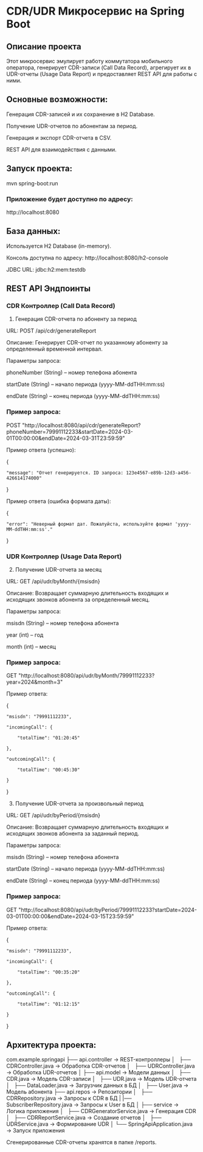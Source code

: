 # CDR/UDR Микросервис на Spring Boot
## Описание проекта
Этот микросервис эмулирует работу коммутатора мобильного оператора, генерирует CDR-записи (Call Data Record), агрегирует их в UDR-отчеты (Usage Data Report) и предоставляет REST API для работы с ними.

## Основные возможности:

Генерация CDR-записей и их сохранение в H2 Database.

Получение UDR-отчетов по абонентам за период.

Генерация и экспорт CDR-отчета в CSV.

REST API для взаимодействия с данными.

## Запуск проекта:

mvn spring-boot:run

### Приложение будет доступно по адресу:

http://localhost:8080

## База данных:

Используется H2 Database (in-memory).

Консоль доступна по адресу: http://localhost:8080/h2-console

JDBC URL: jdbc:h2:mem:testdb

## REST API Эндпоинты
### CDR Контроллер (Call Data Record)
1. Генерация CDR-отчета по абоненту за период
   
URL: POST /api/cdr/generateReport

Описание: Генерирует CDR-отчет по указанному абоненту за определенный временной интервал.

Параметры запроса:

phoneNumber (String) – номер телефона абонента

startDate (String) – начало периода (yyyy-MM-ddTHH:mm:ss)

endDate (String) – конец периода (yyyy-MM-ddTHH:mm:ss)

### Пример запроса:
POST "http://localhost:8080/api/cdr/generateReport?phoneNumber=79991112233&startDate=2024-03-01T00:00:00&endDate=2024-03-31T23:59:59"

Пример ответа (успешно):

{

    "message": "Отчет генерируется. ID запроса: 123e4567-e89b-12d3-a456-426614174000"
    
}

Пример ответа (ошибка формата даты):

{

    "error": "Неверный формат дат. Пожалуйста, используйте формат 'yyyy-MM-ddTHH:mm:ss'."
    
}


### UDR Контроллер (Usage Data Report)

2. Получение UDR-отчета за месяц
   
URL: GET /api/udr/byMonth/{msisdn}

Описание: Возвращает суммарную длительность входящих и исходящих звонков абонента за определенный месяц.

Параметры запроса:

msisdn (String) – номер телефона абонента

year (int) – год

month (int) – месяц

### Пример запроса:

GET "http://localhost:8080/api/udr/byMonth/79991112233?year=2024&month=3"

Пример ответа:

{

    "msisdn": "79991112233",
    
    "incomingCall": { 
    
        "totalTime": "01:20:45"

    },
    
    "outcomingCall": { 
    
        "totalTime": "00:45:30"
        
    }
    
}

3. Получение UDR-отчета за произвольный период
   
URL: GET /api/udr/byPeriod/{msisdn}

Описание: Возвращает суммарную длительность входящих и исходящих звонков абонента за заданный период.

Параметры запроса:

msisdn (String) – номер телефона абонента

startDate (String) – начало периода (yyyy-MM-ddTHH:mm:ss)

endDate (String) – конец периода (yyyy-MM-ddTHH:mm:ss)

### Пример запроса:

GET "http://localhost:8080/api/udr/byPeriod/79991112233?startDate=2024-03-01T00:00:00&endDate=2024-03-15T23:59:59"

Пример ответа:

{

    "msisdn": "79991112233",
    
    "incomingCall": {
    
        "totalTime": "00:35:20"
        
    },
    
    "outcomingCall": { 
    
        "totalTime": "01:12:15"
        
    }
    
}

## Архитектура проекта:

 com.example.springapi
├──  api.controller → REST-контроллеры
│   ├── CDRController.java → Обработка CDR-отчетов
│   ├── UDRController.java → Обработка UDR-отчетов
│
├──  api.model → Модели данных
│   ├── CDR.java → Модель CDR-записи
│   ├── UDR.java → Модель UDR-отчета
│   ├── DataLoader.java → Загрузчик данных в БД
│   ├── User.java → Модель абонента
├──  api.repos → Репозитории
│   ├── CDRRepository.java → Запросы к CDR в БД
|   |── SubscriberRepository.java → Запросы к User в БД
│
├──  service → Логика приложения
│   ├── CDRGeneratorService.java → Генерация CDR
│   ├── CDRReportService.java → Создание отчетов
│   ├── UDRService.java → Формирование UDR
│
└──  SpringApiApplication.java → Запуск приложения

Сгенерированные CDR-отчеты хранятся в папке /reports.
